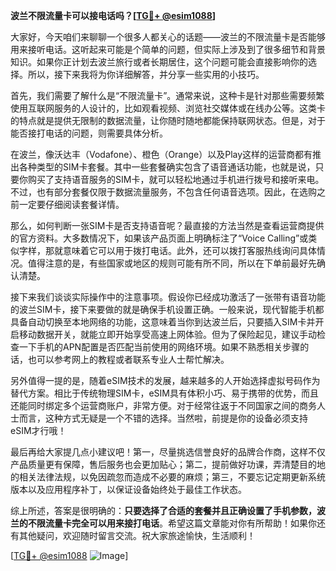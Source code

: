 **波兰不限流量卡可以接电话吗？[[TG💪+ @esim1088](https://t.me/s/esim1088)]**

大家好，今天咱们来聊聊一个很多人都关心的话题——波兰的不限流量卡是否能够用来接听电话。这听起来可能是个简单的问题，但实际上涉及到了很多细节和背景知识。如果你正计划去波兰旅行或者长期居住，这个问题可能会直接影响你的选择。所以，接下来我将为你详细解答，并分享一些实用的小技巧。

首先，我们需要了解什么是“不限流量卡”。通常来说，这种卡是针对那些需要频繁使用互联网服务的人设计的，比如观看视频、浏览社交媒体或在线办公等。这类卡的特点就是提供无限制的数据流量，让你随时随地都能保持联网状态。但是，对于能否接打电话的问题，则需要具体分析。

在波兰，像沃达丰（Vodafone）、橙色（Orange）以及Play这样的运营商都有推出各种类型的SIM卡套餐。其中一些套餐确实包含了语音通话功能，也就是说，只要你购买了支持语音服务的SIM卡，就可以轻松地通过手机进行拨号和接听来电。不过，也有部分套餐仅限于数据流量服务，不包含任何语音选项。因此，在选购之前一定要仔细阅读套餐详情。

那么，如何判断一张SIM卡是否支持语音呢？最直接的方法当然是查看运营商提供的官方资料。大多数情况下，如果该产品页面上明确标注了“Voice Calling”或类似字样，那就意味着它可以用于拨打电话。此外，还可以拨打客服热线询问具体情况。值得注意的是，有些国家或地区的规则可能有所不同，所以在下单前最好先确认清楚。

接下来我们谈谈实际操作中的注意事项。假设你已经成功激活了一张带有语音功能的波兰SIM卡，接下来要做的就是确保手机设置正确。一般来说，现代智能手机都具备自动切换至本地网络的功能，这意味着当你到达波兰后，只要插入SIM卡并开启移动数据开关，就能立即开始享受高速上网体验。但为了保险起见，建议手动检查一下手机的APN配置是否匹配当前使用的网络环境。如果不熟悉相关步骤的话，也可以参考网上的教程或者联系专业人士帮忙解决。

另外值得一提的是，随着eSIM技术的发展，越来越多的人开始选择虚拟号码作为替代方案。相比于传统物理SIM卡，eSIM具有体积小巧、易于携带的优势，而且还能同时绑定多个运营商账户，非常方便。对于经常往返于不同国家之间的商务人士而言，这种方式无疑是一个不错的选择。当然啦，前提是你的设备必须支持eSIM才行哦！

最后再给大家提几点小建议吧！第一，尽量挑选信誉良好的品牌合作商，这样不仅产品质量更有保障，售后服务也会更加贴心；第二，提前做好功课，弄清楚目的地的相关法律法规，以免因疏忽而造成不必要的麻烦；第三，不要忘记定期更新系统版本以及应用程序补丁，以保证设备始终处于最佳工作状态。

综上所述，答案是很明确的：**只要选择了合适的套餐并且正确设置了手机参数，波兰的不限流量卡完全可以用来接打电话**。希望这篇文章能对你有所帮助！如果你还有其他疑问，欢迎随时留言交流。祝大家旅途愉快，生活顺利！

[[TG💪+ @esim1088](https://t.me/s/esim1088) ![Image](https://i.postimg.cc/4NQfJmqS/Snipaste-2025-05-13-00-14-12.png)]